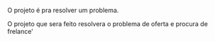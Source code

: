 
O projeto é pra resolver um problema.

O projeto que sera feito resolvera o problema de oferta e procura de frelance'